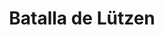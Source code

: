 ﻿---
title: "Batalla de Lützen"
permalink: periodes_442.html
layout: periode
dataInici: 1632-11-16
sidebar: periodes
pares:
  - id: 438
    title: "Guerra de los Treinta Años"
    dataInici: "(1618)"
    dataFi: "(1648)"

fills:
jocsPrincipals:
jocsEscenaris:
jocsEpoca:
  - title: "Gustav Adolf the Great"
    bggId: 18746
    escenari: "Lützen"

  - title: "Thirty Years War Quad (second edition)"
    bggId: 10272
    escenari: "Lutzen"
    dataInici: 
    dataFi: 

  - title: "Thirty Years War (first edition)"
    bggId: 8383
    escenari: "Lutzen"
    dataInici: 
    dataFi: 

  - title: "Musket & Pike"
    bggId: 11514
    escenari: "Lutzen"
    dataInici: 
    dataFi: 

jocsEpocaEscenaris:
---
